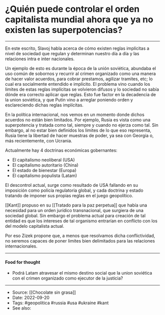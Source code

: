 # ¿Quién puede controlar el orden capitalista mundial ahora que ya no existen las superpotencias?
----
En este escrito, Slavoj habla acerca de cómo existen reglas implícitas a nivel de sociedad que regulan y determinan nuestro día a día y las relaciones intra e inter nacionales. 

Un ejemplo de esto es durante la época de la unión soviética, abundaba el uso común de sobornos y recurrir al crimen organizado como una manera de hacer valor acuerdos, para cobrar prestamos, agilizar tramites, etc; lo cual era socialmente entendido e implícito. El problema vino cuando los limites de estas reglas implícitas se volvieron difusos y lo sociedad no sabía dónde era correcto aplicar que reglas. Esto fue factor en la decadencia de la union soviética, y que Putin vino a arreglar poniendo orden y esclareciendo dichas reglas implícitas.

En la política internacional, nos vemos en un momento donde dichos acuerdos no están bien limitados. Por ejemplo, Rusia es vista como una superpotencia y tratada como tal, siempre y cuando no ejerza como tal. Sin embargo, al no estar bien definidos los limites de lo que eso representa, Rusia tiene la libertad de hacer muestras de poder, ya sea con Georgia o, más recientemente, con Ucrania.

Actualmente hay 4 doctrinas económicas gobernantes: 
- El capitalismo neoliberal (USA)
- El capitalismo autoritario (China)
- El estado de bienestar (Europa)
- El capitalismo populista (Latam)

El descontrol actual, surge como resultado de USA fallando en su imposición como policía regulatoria global, y cada doctrina y estado tratando de imponer sus propias reglas en el juego geopolítico.

[[Kant]] propuso en su [[Tratado para la paz perpetua]] que había una necesidad para un orden jurídico transnacional, que surgiera de una sociedad global. Sin embargo el problema actual para creación de tal entidad es que los intereses de tal organismo entrarían en conflicto con los del modelo capitalista actual.

Por eso Zizek propone que, a menos que resolvamos dicha conflictividad, no seremos capaces de poner limites bien delimitados para las relaciones internacionales.  


---
#### Food for thought
- Podrá Latam atravesar el mismo destino social que la union soviética con el crimen organizado como ejecutor de la justicia?


---
- Source:  [[Chocolate sin grasa]]
- Date: 2022-09-20
- Tags: #geopolitica #russia #usa #ukraine #kant
- See also: